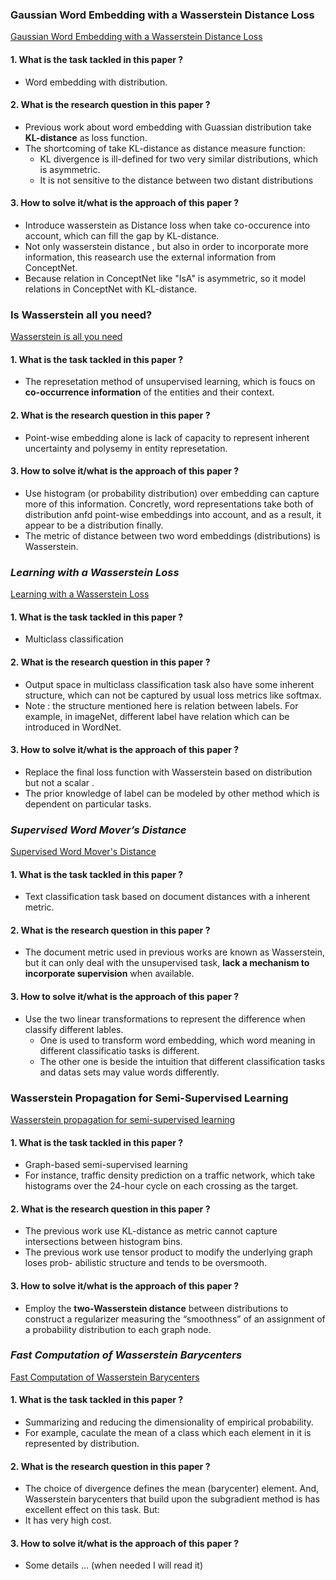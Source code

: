 ### Gaussian Word Embedding with a Wasserstein Distance Loss
[Gaussian Word Embedding with a Wasserstein Distance Loss](https://arxiv.org/abs/1808.07016)

#### 1. What is the task tackled in this paper ? 

- Word embedding with distribution. 

#### 2. What is the research question in this paper ? 

- Previous work about word embedding with Guassian distribution take **KL-distance** as loss function. 
- The shortcoming of take KL-distance as distance measure function:
  - KL divergence is ill-defined for two very similar distributions, which is asymmetric. 
  - It is not sensitive to the distance between two distant distributions

#### 3. How to solve it/what is the approach of this paper ?

- Introduce wasserstein as Distance loss when take co-occurence into account, which can fill the gap by KL-distance. 
- Not only wasserstein distance , but also in order to incorporate more information, this reasearch use the external information from ConceptNet. 
- Because relation in ConceptNet like "IsA" is asymmetric, so it model relations in ConceptNet with KL-distance. 




###  Is Wasserstein all you need?

[Wasserstein is all you need](https://arxiv.org/abs/1808.09663v1?utm_campaign=Deep%20Learning%20Weekly&utm_medium=email&utm_source=Revue%20newsletter)

#### 1. What is the task tackled in this paper ? 

- The represetation method of unsupervised learning, which is foucs on **co-occurrence information** of the entities and their context. 

#### 2. What is the research question in this paper ? 

- Point-wise embedding alone is lack of capacity to represent inherent uncertainty and polysemy in entity represetation. 

#### 3. How to solve it/what is the approach of this paper ?

- Use histogram (or probability distribution) over embedding can capture more of this information.  Concretly, word representations take both of distribution anfd point-wise embeddings into account, and as a result, it appear to be a distribution finally. 
- The metric of distance between two word embeddings (distributions) is Wasserstein. 



### *Learning with a Wasserstein Loss*

[Learning with a Wasserstein Loss](https://www.google.com/url?sa=t&rct=j&q=&esrc=s&source=web&cd=1&ved=2ahUKEwjtsKWds-zeAhVHvrwKHfh9C6kQFjAAegQIARAB&url=https%3A%2F%2Farxiv.org%2Fabs%2F1506.05439&usg=AOvVaw0wHvrjcUhdnAhuZjZYqspg)

#### 1. What is the task tackled in this paper ? 

- Multiclass classification

#### 2. What is the research question in this paper ? 

- Output space in multiclass classification task also have some inherent structure, which can not be captured by usual loss metrics like softmax. 
- Note : the structure mentioned here is relation between labels. For example, in imageNet, different label have relation which can be introduced in WordNet. 

#### 3. How to solve it/what is the approach of this paper ?

- Replace the final loss function with Wasserstein based on distribution but not a scalar .
- The prior knowledge of label can be modeled by other method which is dependent on particular tasks. 






### *Supervised Word Mover’s Distance*

[Supervised Word Mover's Distance](https://papers.nips.cc/paper/6139-supervised-word-movers-distance.pdf)

#### 1. What is the task tackled in this paper ? 

- Text classification task based on document distances with a inherent metric. 

#### 2. What is the research question in this paper ? 

- The document metric used in previous works are known as Wasserstein, but it can only deal with the unsupervised task, **lack a mechanism to incorporate supervision** when available. 

#### 3. How to solve it/what is the approach of this paper ?

- Use the two linear transformations to represent the difference when classify different lables. 
  - One is used to transform word embedding, which word meaning in different classificatio tasks is different. 
  - The other one is beside the intuition that different classification tasks and datas sets may value words differently. 






### Wasserstein Propagation for Semi-Supervised Learning

[Wasserstein propagation for semi-supervised learning](https://dl.acm.org/citation.cfm?id=3044841)

#### 1. What is the task tackled in this paper ? 

- Graph-based semi-supervised learning
- For instance, traffic density prediction on a traffic network, which take histograms over the 24-hour cycle on each crossing as the target. 

#### 2. What is the research question in this paper ? 

- The previous work use KL-distance as metric cannot capture intersections between histogram bins.
- The previous work use  tensor product to modify the underlying graph loses prob-
  abilistic structure and tends to be oversmooth. 

#### 3. How to solve it/what is the approach of this paper ?

- Employ the **two-Wasserstein distance** between distributions to construct a regularizer measuring the “smoothness” of an assignment of a probability distribution to each graph node.





### *Fast Computation of Wasserstein Barycenters*

[Fast Computation of Wasserstein Barycenters](https://arxiv.org/abs/1310.4375)

#### 1. What is the task tackled in this paper ? 

- Summarizing and reducing the dimensionality of empirical probability. 
- For example, caculate the mean of a class which each element in it is represented by distribution.

#### 2. What is the research question in this paper ? 

- The choice of divergence defines the mean (barycenter) element. And, Wasserstein barycenters that build upon the subgradient method is has excellent effect on this task. But:
- It has very high cost. 

#### 3. How to solve it/what is the approach of this paper ?

- Some details ... (when needed I will read it)


